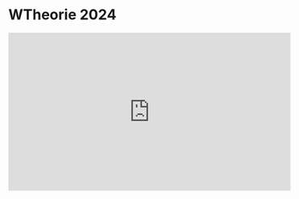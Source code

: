 <h1>WTheorie 2024</h1>
<iframe width="560" height="315" src="https://www.youtube.com/embed/K_tVhCZn-88?si=HBtzeUik0maZLgCn" title="YouTube video player" frameborder="0" allow="accelerometer; autoplay; clipboard-write; encrypted-media; gyroscope; picture-in-picture; web-share" referrerpolicy="strict-origin-when-cross-origin" allowfullscreen></iframe>